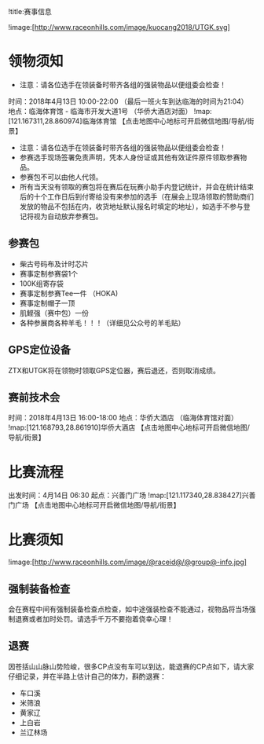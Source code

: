 !title:赛事信息

!image:[http://www.raceonhills.com/image/kuocang2018/UTGK.svg]

# 领物须知
* 注意：请各位选手在领装备时带齐各组的强装物品以便组委会检查！

时间：2018年4月13日 10:00-22:00
（最后一班火车到达临海的时间为21:04）
地点：临海体育馆 - 临海市开发大道1号 （华侨大酒店对面）
!map:[121.167311,28.860974]临海体育馆
【点击地图中心地标可开启微信地图/导航/街景】

* 注意：请各位选手在领装备时带齐各组的强装物品以便组委会检查！
* 参赛选手现场签署免责声明，凭本人身份证或其他有效证件原件领取参赛物品。
* 参赛包不可以由他人代领。
* 所有当天没有领取的赛包将在赛后在玩赛小助手内登记统计，并会在统计结束后的十个工作日后到付寄给没有来参加的选手（在展会上现场领取的赞助商们发放的物品不包括在内，收货地址默认报名时填定的地址），如选手不参与登记将视为自动放弃参赛包。

## 参赛包
* 柴古号码布及计时芯片
* 赛事定制参赛袋1个
* 100K组寄存袋
* 赛事定制参赛Tee一件 （HOKA)
* 赛事定制帽子一顶
* 肌鲣强（赛中包）一份
* 各种参展商各种羊毛！！！（详细见公众号的羊毛贴）

## GPS定位设备
ZTX和UTGK将在领物时领取GPS定位器，赛后退还，否则取消成绩。

## 赛前技术会
时间：2018年4月13日 16:00-18:00
地点：华侨大酒店  （临海体育馆对面）
!map:[121.168793,28.861910]华侨大酒店
【点击地图中心地标可开启微信地图/导航/街景】

# 比赛流程
出发时间：4月14日 06:30
起点：兴善门广场
!map:[121.117340,28.838427]兴善门广场
【点击地图中心地标可开启微信地图/导航/街景】

# 比赛须知
!image:[http://www.raceonhills.com/image/@raceid@/@group@-info.jpg]

## 强制装备检查
会在赛程中间有强制装备检查点检查，如中途强装检查不能通过，视物品将当场强制退赛或者加时处罚。请选手千万不要抱着侥幸心理！

## 退赛
因苍括山山脉山势险峻，很多CP点没有车可以到达，能退赛的CP点如下，请大家仔细记录，并在半路上估计自己的体力，斟酌退赛：
* 车口溪
* 米筛浪
* 黄家辽
* 上白岩
* 兰辽林场

